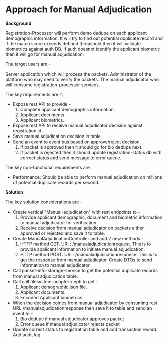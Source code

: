 # Approach for Manual Adjudication

**Background**

Registration-Processor will perform demo dedupe on each applicant demographic information. It will try to find out potential duplicate record and if the match score exceeds defined threashold then it will validate biometrics against auth DB. If auth doesnot identify the applicant biometric then it will go for manual adjudication.

The target users are -

Server application which will process the packets.
Administrator of the platform who may need to verify the packets.
The manual adjudicator who will consume registration-processor services.

The key requirements are -\
- Expose rest API to provide -
	1. Complete applicant demographic information.
	2. Applicant documents.
	3. Applicant biometrics.
- Expose rest API to receive manual adjudicator decision against registration id.
- Save manual adjudication decision in table.
- Send an event to event bus based on approve/reject decision.
	1. If packet is approved then it should go for bio dedupe next.
	2. If packet is rejected then it should update registration-status db with correct status and send message to error queue.

The key non-functional requirements are
-	Performance: Should be able to perform manual adjudication on millions of potential duplicate records per second.

**Solution**

The key solution considerations are -
- Create vertical "Manual-adjudication" with rest endpoints to -
	1. Provide applicant demographic, document and biometric information to manual adjudicator for verification.
	2. Receive decision from manual adjudicator on packets either approved or rejected and save it to table.
- Create ManualAdjudicationController and add 2 new methods -
	1. HTTP method GET. URI : /manualadjudicationrequest. This is to provide applicant information to initiate manual adjudication.
	2. HTTP method POST. URI : /manualadjudicationresponse. This is to get the response from manual adjudicator.
Create DTOs to send information to manual adjudicator
- Call packet-info-storage-service to get the potential duplicate records from manual adjudication table.
- Call call filesystem-adapter-ceph to get -
	1. Applicant demographic json file.
	2. Applicant documents.
	3. Encoded Applicant biometrics.
- When the decision comes from manual adjudicator by consuming rest URL /manualadjudicationresponse then save it to table and send an event to -
	1. Bio dedupe if manual adjudicator approves packet
	2. Error queue if manual adjudicator rejects packet
- Update correct status to registration table and add transaction record. Add audit log.
